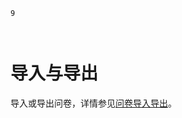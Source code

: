 ```index
9
```
```tag

```
```summary

```
# 导入与导出

导入或导出问卷，详情参见[问卷导入导出](../advance-topic/import-export.md)。
